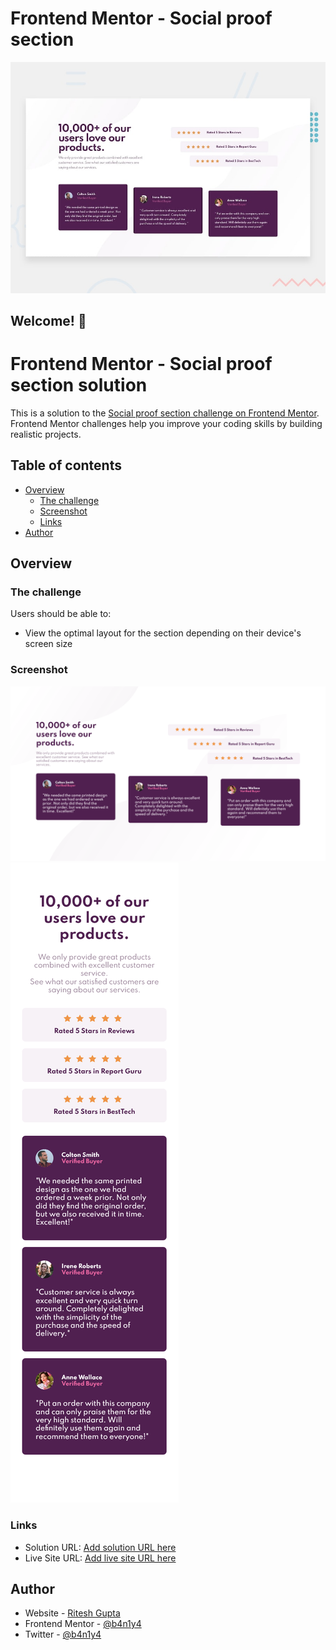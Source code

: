 # Frontend Mentor - Social proof section

![Design preview for the Social proof section coding challenge](./design/desktop-preview.jpg)

## Welcome! 👋

# Frontend Mentor - Social proof section solution

This is a solution to the [Social proof section challenge on Frontend Mentor](https://www.frontendmentor.io/challenges/social-proof-section-6e0qTv_bA). Frontend Mentor challenges help you improve your coding skills by building realistic projects.

## Table of contents

- [Overview](#overview)
  - [The challenge](#the-challenge)
  - [Screenshot](#screenshot)
  - [Links](#links)
- [Author](#author)

## Overview

### The challenge

Users should be able to:

- View the optimal layout for the section depending on their device's screen size

### Screenshot

![](./desktop-design-screenshot.jpg)
![](./mobile-design-screenshot.jpg)

### Links

- Solution URL: [Add solution URL here](https://www.frontendmentor.io/challenges/social-proof-section-6e0qTv_bA/hub/social-proof-section-1ht8YzdUl/edit)
- Live Site URL: [Add live site URL here](https://b4n1y4.github.io/social-proof-section-master/)

## Author

- Website - [Ritesh Gupta](https://www.github.com/b4n1y4)
- Frontend Mentor - [@b4n1y4](https://www.frontendmentor.io/profile/b4n1y4)
- Twitter - [@b4n1y4](https://www.twitter.com/b4n1y4)
